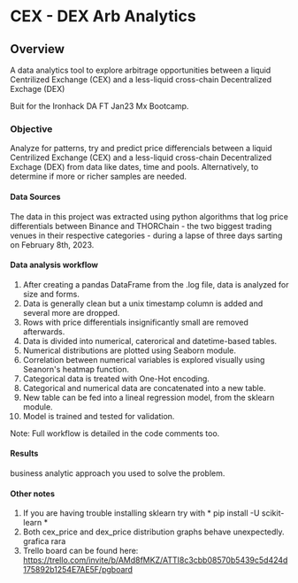 # CEX - DEX Arb Analytics

## Overview

A data analytics tool to explore arbitrage opportunities between a liquid Centrilized Exchange (CEX) and a less-liquid cross-chain Decentralized Exchage (DEX)

Buit for the Ironhack DA FT Jan23 Mx Bootcamp.

### Objective

Analyze for patterns, try and predict price differencials between a liquid Centrilized Exchange (CEX) and a less-liquid cross-chain Decentralized Exchage (DEX) from data like dates, time and pools. Alternatively, to determine if more or richer samples are needed.

#### Data Sources

The data in this project was extracted using python algorithms that log price differentials between Binance and THORChain - the two biggest trading venues in their respective categories - during a lapse of three days sarting on February 8th, 2023.

#### Data analysis workflow 

1. After creating a pandas DataFrame from the .log file, data is analyzed for size and forms.
2. Data is generally clean but a unix timestamp column is added and several more are dropped.
3. Rows with price differentials insignificantly small are removed afterwards.
4. Data is divided into numerical, caterorical and datetime-based tables.
5. Numerical distributions are plotted using Seaborn module.
6. Correlation between numerical variables is explored visually using Seanorn's heatmap function.
7. Categorical data is treated with One-Hot encoding.
8. Categorical and numerical data are concatenated into a new table.
9. New table can be fed into a lineal regression model, from the sklearn module.
10. Model is trained and tested for validation.

Note: Full workflow is detailed in the code comments too. 

#### Results

business analytic approach you used to solve the problem. 

#### Other notes

1. If you are having trouble installing sklearn try with * pip install -U scikit-learn *
2. Both cex_price and dex_price distribution graphs behave unexpectedly.
grafica rara
3. Trello board can be found here: https://trello.com/invite/b/AMd8fMKZ/ATTI8c3cbb08570b5439c5d424d175892b1254E7AE5F/pgboard


